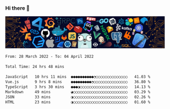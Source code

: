 ### Hi there 👋

![R](image/20220304/header_.bzdxkhl6c94.webp)
<!--
**HelloAndyZhang/HelloAndyZhang** is a ✨ _special_ ✨ repository because its `README.md` (this file) appears on your GitHub profile.

Here are some ideas to get you started:

- 🔭 I’m currently working on ...
- 🌱 I’m currently learning ...
- 👯 I’m looking to collaborate on ...
- 🤔 I’m looking for help with ...
- 💬 Ask me about ...
- 📫 How to reach me: ...
- 😄 Pronouns: ...
- ⚡ Fun fact: ...
-->

<!-- ![Anurag's GitHub stats](https://github-readme-stats.vercel.app/api?username=HelloAndyZhang&theme=cobalt) -->

<!-- ![Top Langs](https://github-readme-stats.vercel.app/api/top-langs/?username=HelloAndyZhang&layout=compact) -->


<!-- ![Ashutosh's github activity graph](https://activity-graph.herokuapp.com/graph?username=HelloAndyZhang&theme=rogue)  -->



<!--START_SECTION:waka-->

```text
From: 28 March 2022 - To: 04 April 2022

Total Time: 24 hrs 48 mins

JavaScript   10 hrs 11 mins  ●●●●●●●●●●◔○○○○○○○○○○○○○○   41.03 %
Vue.js       9 hrs 8 mins    ●●●●●●●●●◔○○○○○○○○○○○○○○○   36.80 %
TypeScript   3 hrs 30 mins   ●●●◑○○○○○○○○○○○○○○○○○○○○○   14.13 %
Markdown     49 mins         ◕○○○○○○○○○○○○○○○○○○○○○○○○   03.29 %
JSON         33 mins         ◑○○○○○○○○○○○○○○○○○○○○○○○○   02.26 %
HTML         23 mins         ◑○○○○○○○○○○○○○○○○○○○○○○○○   01.60 %
```

<!--END_SECTION:waka-->
